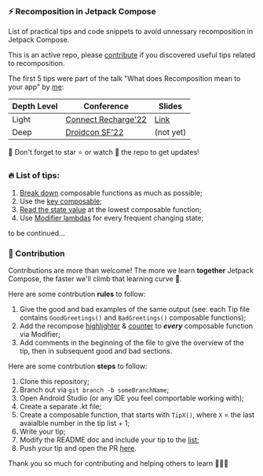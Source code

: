### ⚡ Recomposition in Jetpack Compose
List of practical tips and code snippets to avoid unnessary recomposition in Jetpack Compose. 

This is an active repo, please [contribute](#-contribution) if you discovered useful tips related to recomposition.

The first 5 tips were part of the talk "What does Recomposition mean to your app" by [me](https://cupsofcode.com/about/):

| Depth Level    | Conference | Slides |
| ----------- | ----------- |----------- |
| Light   | [Connect Recharge'22](https://hopin.com/events/connect-recharge-2022/registration?code=wwK1JKQKXBSzI6RaQZcehxqtr)| [Link](https://cupsofcode.com/talks/) |
| Deep   | [Droidcon SF'22](https://www.sf.droidcon.com/speaker/aida-issayeva/what-does-recomposition-mean-to-your-app%3F)  | (not yet) |


📣 Don't forget to star ⭐ or watch 👀 the repo to get updates!

### 🔥 List of tips:

1. [Break down](/app/src/main/java/com/cupsofcode/recomposition_examples/Tip1.kt) composable functions as much as possible;
2. Use the [key composable](/app/src/main/java/com/cupsofcode/recomposition_examples/Tip2.kt);
3. [Read the state value]((/app/src/main/java/com/cupsofcode/recomposition_examples/Tip3.kt)) at the lowest composable function;
4. Use [Modifier lambdas]((/app/src/main/java/com/cupsofcode/recomposition_examples/Tip4.kt)) for every frequent changing state;

to be continued...

### 📌 Contribution

Contributions are more than welcome! 
The more we learn **together** Jetpack Compose, the faster we'll climb that learning curve 💪.

Here are some contrbution **rules** to follow:
1. Give the good and bad examples of the same output (see: each Tip file contains `GoodGreetings()` and `BadGreetings()` composable functions);
2. Add the recompose [highlighter](/app/src/main/java/com/cupsofcode/recomposition_examples/RecomposeHighlighter.kt) & [counter](/app/src/main/java/com/cupsofcode/recomposition_examples/RecompositionCounter.kt) to ***every*** composable function via Modifier;
3. Add comments in the beginning of the file to give the overview of the tip, then in subsequent good and bad sections.

Here are some contrbution **steps** to follow:
1. Clone this repository;
2. Branch out via `git branch -b someBranchName`;
3. Open Android Studio (or any IDE you feel comportable working with);
4. Create a separate .kt file;
5. Create a composable function, that starts with `TipX()`, where `X` = the last avaialble number in the tip list + 1;
6. Write your tip;
7. Modify the README doc and include your tip to the [list](#-list-of-tips);
8. Push your tip and open the PR [here](https://github.com/AidaIssayeva/recomposition_examples/pulls).

Thank you so much for contributing and helping others to learn 💚💚💚
